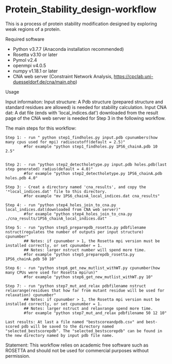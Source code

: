# Protein_Stability_design-workflow
This is a process of protein stability modification designed by exploring weak regions of a protein.

Required software


- Python v3.7.7 (Anaconda installation recommended)
- Rosetta v3.10 or later
- Pymol v2.4
- openmpi v4.0.5
- numpy v1.18.1 or later
- CNA web server (Constraint Network Analysis, https://cpclab.uni-duesseldorf.de/cna/main.php)

Usage

Input informaiton:
	Input structure: A Pdb structure (prepared structure and standard residues are allowed) is needed for stability calculation. 
	Input CNA dat: A dat file (ends with 'local_indices.dat') downloaded from the result page of the CNA web server is needed for Step 3 in the following workflow.

The main steps for this workflow:
	
	Step 1: - run " python step1_findholes.py input.pdb cpunumbers(how many cpus used for mpi) radiuscutoff(default = 2.5)"
			#for example "python step1_findholes.py 1PS6_chainA.pdb 10 2.5"  
			
		   
	Step 2: - run "python step2_detectholetype.py input.pdb holes.pdb(last step generated) radius(default = 4.0)"
			#for example "python step2_detectholetype.py 1PS6_chainA.pdb holes.pdb 4.0"
			
	Step 3: - Creat a directory named 'cna_results', and copy the '*local_indices.dat' file to this directory.
			#for example "mv 1PS6_chainA_local_indices.dat cna_results"
			
	Step 4: - run "python step4_holes_join_to_cna.py local_indices.dat(downloaded from CNA web server)"
			#for example "python step4_holes_join_to_cna.py ./cna_results/1PS6_chainA_local_indices.dat"
			
	Step 5: - run "python step5_preparepdb_rosetta.py pdbfilename nstruct(regulates the number of outputs per input structure) cpunumber"
			## Notes: if cpunumber > 1, the Rosetta mpi version must be installed correctly, or set cpunumber = 1.
			## Notes: larger nstruct number will spend more time.
			#for example "python step5_preparepdb_rosetta.py 1PS6_chainA.pdb 50 10"
			
	Step 6: - run "python step6_get_new_mutlist_withWT.py cpunumber(how many CPUs were used for Rosetta mpirun)"
			#for example "python step6_get_new_mutlist_withWT.py 10"
			
	Step 7: - run "python step7_mut_and_relax pdbfilename nstruct relaxrange(residues that how far from mutant residue will be used for relaxation) cpunumber"
			## Notes: if cpunumber > 1, the Rosetta mpi version must be installed correctly, or set cpunumber = 1.
			## Notes: larger nstruct and relaxrange spend more time.
			#for example "python step7_mut_and_relax pdbfilename 50 12 10"
			
	Last results: At last a file named "bestscoreandpdb.csv" and best-scored pdb will be saved to the directory named "selected_bestscorepdb". The "selected_bestscorepdb" can be found in the new directory named by input pdb file name. 
			
Statement:
	This workflow relies on academic free software such as ROSETTA and should not be used for commercial purposes without permission.
	
